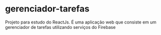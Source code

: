 # gerenciador-tarefas
Projeto para estudo do ReactJs. É uma aplicação web que consiste em um gerenciador de tarefas utilizando serviços do Firebase
